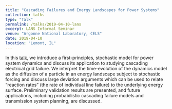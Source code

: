 ```yaml
---
title: "Cascading Failures and Energy Landscapes for Power Systems"
collection: talks
type: "Talk"
permalink: /talks/2019-04-10-lans
excerpt: LANS Informal Seminar
venue: "Argonne National Laboratory, CELS"
date: 2019-04-10
location: "Lemont, IL"
---
```


In this [talk](https://www.anl.gov/event/cascading-failures-and-energy-landscapes-for-power-systems), we introduce a first-principles, stochastic model for power system dynamics and discuss its application to studying cascading electrical grid failure.
We interpret the time-evolution of the dynamics model as the diffusion of a particle in an energy landscape subject to stochastic forcing and discuss large deviation arguments which can be used to relate “reaction rates” (the rate of individual line failure) to the underlying energy surface.
Preliminary validation results are presented, and future applications, including probabilistic cascading failure models and transmission system planning, are discussed.

<!-- , and the theory provides a way of expressing the line failure rate analytically. A thermodynamics setting like this exposes relationships which may differ from traditional thinking (see Fig. 1) but introduces others (see Fig. 2) that can be adopted for practical purposes. For example, individual line failure times can be modeled by exponential random variables parametrized by the analytic failure rates.

Given individual line failure rates, sequences of line failures can be constructed by unifying the individual models within a kinetic Monte Carlo framework, one commonly used in molecular dynamics. In essence, failure events in the dynamic model can be translated into a graphical Markov model where vertices represent network “states” and directed edges represent transition rates between states. Cascade generation then amounts to (appropriately time-stamped) tree-traversal, and approximations of risk or cost quantities can be computed via simulation.

As an alternative to the simulation-based Markov model, we also propose to develop a fully analytic probability model based on the locally parametrized line failure models. The explicit random variable structure in the above Markov model admits a “piecewise” approximation to the probability of observing particular sequence of failures occurring within specified time increments. This incremental approach offers a rather limited view of the “probability of cascading failure”, though, and further investigation is proposed to develop a more applicable and interpretable model. One such approach might be to construct a surrogate function for cascading probabilities and metrics of interest. In turn this would ideally yield differentiable representations of the probability of shedding a certain amount of load in a given time frame, an essential metric for assessing the cascade risk of a given configuration.

 and study its invariant measure through an appropriate energy landscape. We present preliminary validation results for line failure-rate approximations and hint at their future applicability.
https://anlpress.cels.anl.gov/cels-seminars/event/lans-informal-seminar-35/

bluejeans link: https://bluejeans.com/playback/s/0mQRMj2Jvz0CZR9fRJIoZvHcF2vQxH44BrkkzXoBq45OxO1A0MvXGaKSAHQkPQRZ
old anl internal link: https://anlpress.cels.anl.gov/cels-seminars/event/lans-informal-seminar-35/ -->

